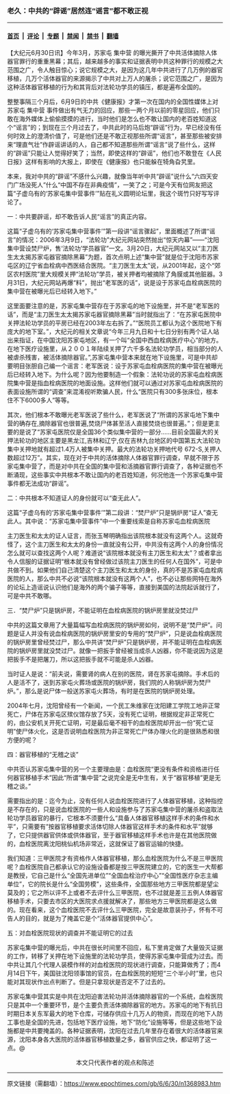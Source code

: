 ### 老久：中共的“辟谣”居然连“谣言”都不敢正视

---

#### [首页](../../../..?n1368983) &nbsp;|&nbsp; [评论](../../../../../epoch-comment?n1368983) &nbsp;|&nbsp; [专题](../../../../../epoch-special?n1368983) &nbsp;|&nbsp; [禁闻](../../../../../epoch-news?n1368983) &nbsp;|&nbsp; [禁书](../../../../../books?n1368983) &nbsp;|&nbsp; [翻墙](https://github.com/gfw-breaker/nogfw/blob/master/README.md?n1368983)


<div class="post_content" id="artbody" itemprop="articleBody">
 <!-- article content begin -->
 <p>
  【大纪元6月30日讯】今年3月，苏家屯
  <ok href="https://www.epochtimes.com/gb/tag/%E9%9B%86%E4%B8%AD%E8%90%A5.html">
   集中营
  </ok>
  的曝光撕开了中共活体摘除人体器官罪行的重重黑幕；其后，越来越多的事实和证据表明中共这种罪行的规模之大范围之广，令人触目惊心；说它规模之大，是因为这几年中共进行了几万例的器官移植，几万个活体器官的来源揭示了中共对上万人的屠杀；说它范围之广，是因为这种活体器官移植的行为和其背后对法轮功学员的镇压，都是遍布全国的。
 </p>
 <p>
  整整事隔三个月后，6月9日的中共《健康报》才第一次在国内的全国性媒体上对苏家屯
  <ok href="https://www.epochtimes.com/gb/tag/%E9%9B%86%E4%B8%AD%E8%90%A5.html">
   集中营
  </ok>
  事件做出有气无力的回应，那些一两个月以前的零星回应，他们只敢在海外媒体上偷偷摸摸的进行，当时他们是怎么也不敢让国内的老百姓知道这个“谣言”的；到现在三个月过去了，中共此时的马后炮“辟谣”行为，早已经没有任何时效上的澄清价值了，可是他们还是不敢正视那些所谓“谣言”，甚至那些被安排来“理直气壮”作辟谣讲话的人，自己都不知道那些所谓“谣言”说了些什么，这样的“辟谣”只能让人觉得好笑了；当然，即使这样的“辟谣”，他们也不敢登在《人民日报》这样有影响的大报上，即使在《健康报》也只能躲在犄角旮旯里。
 </p>
 <p>
  本来，我对中共的“辟谣”不感什么兴趣，就像当年听中共“辟谣”说什么“六四天安门广场没死人”什么“中国不存在非典疫情”，一笑了之；可是今天有位网友把这篇“子虚乌有的‘苏家屯集中营事件’”贴在礼义圆明论坛里，我这个斑竹只好写写评论了。
 </p>
 <p>
  一：中共要辟谣，却不敢告诉人民“谣言”的真正内容。
 </p>
 <p>
  这篇“子虚乌有的‘苏家屯集中营事件’”第一段讲“谣言骤起”，里面概述了所谓“谣言”的情况：2006年3月9日，“法轮功”大纪元网站突然抛出“惊天内幕”——“沈阳集中营设焚尸炉，售‘法轮功’学员器官”一文。3月20日，大纪元网站又以“主刀医生太太揭苏家屯器官摘除黑幕”为题，首次点明上述“集中营”就是位于沈阳市苏家屯区的辽宁省血栓病中西医结合医院。“主刀医生太太”说，从2001年起，这个“郊区农村医院”里大规模关押“法轮功”学员，被关押者均被摘除了角膜或其他脏器。3月31日，大纪元网站再爆“料”，抛出“老军医的话”，说是设于苏家屯血栓病医院的集中营在被曝光后已经转入地下。”
 </p>
 <p>
  这里面要注意的是，苏家屯集中营存在于苏家屯的地下设施里，并不是“老军医的话”，而是“主刀医生太太揭苏家屯器官摘除黑幕”当时就指出了：“在苏家屯医院中关押法轮功学员的平房已经在2003年左右拆了。”“医院员工都认为这个医院地下有庞大的地下室。”，大纪元的相关文章说“今年三月九日和十七日分别有两个证人站出来指证，在中国沈阳苏家屯地区，有一个叫“全国中西血栓病医疗中心”的地方。在地下医疗设施里，从２００１年陆续关押了六千多名法轮功学员，相当部分的人被虐杀残害，被活体摘除器官。”,苏家屯集中营本来就在地下设施里，可是中共却要明目张胆自己编一个谣言：老军医说：设于苏家屯血栓病医院的集中营在被曝光后已经转入地下。为什么呢？因为他要制造一个假象：法轮功说的苏家屯血栓病医院集中营是指血栓病医院的地面设施。这样他们就可以通过对苏家屯血栓病医院的表面设施所谓的“调查”来混淆视听欺骗人民，什么“医院只有300多张床位，根本住不下6000多人”等等。
 </p>
 <p>
  其次，他们根本不敢曝光老军医说了些什么，老军医说了“所谓的苏家屯地下集中营的确存在,摘除器官也很普遍,焚烧尸体甚至活人直接焚烧也很普遍。”；但是更主要的是说了“苏家屯医院仅是全国36个类似集中营的一部分……目前全国最大的关押法轮功的地区主要是黑龙江,吉林和辽宁,仅在吉林九台地区的中国第五大法轮功集中关押地就有超过1.4万人被集中关押。最大的法轮功关押地代号 672-S,关押人数超过12万”。其实，现在对于中共的活体摘除人体器官罪行调查，早就不限于苏家屯集中营了，而是对中共在全国的集中营和活摘器官罪行调查了，各种证据也不断涌现，这些事实中共根本不敢让国内的老百姓知道，何况他连一个苏家屯集中营事件都无法成功“辟谣”。
 </p>
 <p>
  二：中共根本不知道证人的身份就可以“查无此人”。
 </p>
 <p>
  这篇“子虚乌有的‘苏家屯集中营事件’”第二段讲：“焚尸炉”只是锅炉房“证人”查无此人。其中说：“苏家屯集中营事件”中一个重要线索是自称苏家屯血栓病医院
 </p>
 <p>
  主刀医生和太太的证人证言，而张玉琴明确指出该院根本就没有这两个人。这就奇怪了，这个主刀医生和太太的身份一直就没有公开，中共没有这两个人的身份情况怎么就可以查找这两个人呢？难道说“该院根本就没有主刀医生和太太”？或者拿出令人信服的证据证明“根本就没有曾经做过该院主刀医生的任何人在国外”，可是中共做不到。如果他们自己清楚这个主刀医生和太太的身份，真的不是苏家屯血栓病医院的人，那么中共不必说“该院根本就没有这两个人”，也不必让那些网特在海外的论坛上造谣说认识他们是海外的两个骗子等等，直接到美国的法院起诉就行了，可是中共不敢哪。
 </p>
 <p>
  三．“焚尸炉”只是锅炉房，不能证明在血栓病医院的锅炉房里就没焚过尸
 </p>
 <p>
  中共的这篇文章用了大量篇幅写血栓病医院的锅炉房如何，说明不是“焚尸炉”。问题是证人并没有说血栓病医院的锅炉房里安的专用的“焚尸炉”，只是说血栓病医院的锅炉房里曾经焚过尸，那么中共讲“焚尸炉”只是锅炉房，并不能证明在血栓病医院的锅炉房里就没焚过尸。就像一把扳手曾经被当成杀人凶器，你不能说因为这是把扳手不是把屠刀，所以这把扳手就不可能是杀人凶器。
 </p>
 <p>
  当时证人是说：“前夫说，需要肾的病人在别的医院，肾在苏家屯摘除。手术后的人是活不了，送到苏家屯火葬场或医院的锅炉房，我们院的人称锅炉房为焚尸炉。”，那么是说尸体一般送苏家屯火葬场，有时是在医院的锅炉房处理。
 </p>
 <p>
  2004年七月，沈阳曾经有一个新闻，一个民工朱维家在沈阳建工学院工地非正常死亡，尸体在苏家屯区殡仪馆存放了5天，没有死亡证明，根据规定非正常死亡的，由公安机关开死亡证明，可是最后毫不相干的血栓医院却开出一份“死亡证明”使尸体火化，这是否说明血栓医院为非正常死亡尸体办理火化的是很熟悉和很方便的呢？
 </p>
 <p>
  四：器官移植的“无稽之谈”
 </p>
 <p>
  中共否认苏家屯集中营的另一个主要理由是：血栓医院“更没有条件和资格进行任何器官移植手术”因此“所谓“集中营”之说完全是无中生有，关于“器官移植”更是无稽之谈。”
 </p>
 <p>
  需要指出的是：迄今为止，没有任何人说血栓医院进行了人体器官移植，这种指控是不存在的，只是说血栓医院的一些人和设施参与了苏家屯集中营的屠杀和盗取法轮功学员器官的暴行，它根本不须要什么“具备人体器官移植这样手术的条件和水平”，只需要有”按器官移植要求活体切除人体器官这样手术的条件和水平”就够了，它只提供器官供体或供体器官，至于器官移植这样手术也许是在其他医院做的，血栓医院离沈阳桃仙机场非常近，这就保证了器官运输的快捷。
 </p>
 <p>
  我们知道：三甲医院才有资格作人体器官移植，那么血栓医院为什么不是三甲医院呢？血栓医院自己都承认它的设施设备都是按三甲医院建立的，它的医生一大帮都是教授，它自己是什么“全国先进单位”“全国血栓治疗中心”“全国性医疗杂志主编单位”，它的院长是什么“全国劳模”，这些条件，全国那些地方三甲医院都是望尘莫及的；它之所以评不上或者不去评什么三甲医院，也不过就是差三五例人体器官移植手术，只要去市区的大医院求点援就解决了，那些地方三甲医院都是这么做的。现在看来，这个血栓医院不去评什么三甲医院，完全是故意装孙子，怀有不可告人的目的，就是为了掩盖它是个“活体器官提供中心”。
 </p>
 <p>
  五：对血栓医院现状的调查并不能证明它的过去
 </p>
 <p>
  苏家屯集中营的曝光后，中共在很长时间里不回应，私下里肯定做了大量毁灭证据的工作，转移了关押在地下设施里的法轮功学员，使得苏家屯集中营成为过去。而中共让其几个代理人装模作样的对血栓医院的现状进行调查，只能算做秀了；而4月14日下午，美国驻沈阳领事馆的官员，在血栓医院的短短“三个半小时”里，也只能对其现状作出点判断了。但是只拿现状是否定不了过去的。
 </p>
 <p>
  苏家屯集中营其实是中共在沈阳迫害法轮功并活体摘除器官的一个系统，血栓医院只是其中一个重要环节，是个主要负责活体摘除器官的地方。苏家屯的地下有抗日时期日本关东军最大的地下仓库，可储存供应十几万人的物资，而现在的地下人防工事也是全国的先进，包括地下医疗设施，地下“防化”设施等等，但是这些地下设施都是中共要掩盖的。各种证据表明，沈阳在过去几年里存在着很大的活体器官来源，沈阳本身各大医院的活体器官移植数量之多，器官供应之快，都证明了这一点。@
  <font color="#ffffff">
   (http://www.dajiyuan.com)
  </font>
  <br/>
  <center>
   <font class="GY13">
    本文只代表作者的观点和陈述
   </font>
  </center>
 </p>
 <!-- article content end -->
 <div id="below_article_ad">
 </div>
</div>


---

原文链接（需翻墙）：https://www.epochtimes.com/gb/6/6/30/n1368983.htm